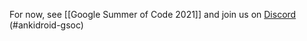 For now, see [[Google Summer of Code 2021]] and join us on [Discord](https://discord.gg/qjzcRTx) (#ankidroid-gsoc)